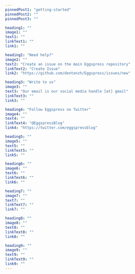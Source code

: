 ```yaml
---
pinnedPost1: "getting-started"
pinnedPost2: ""
pinnedPost3: ""

heading1: ""
image1: ""
text1: ""
linkText1: ""
link1: ""

heading2: "Need help?"
image2: ""
text2: "Create an issue on the main Eggspress repository"
linkText2: "Create Issue"
link2: "https://github.com/dentonzh/Eggspress/issues/new"

heading3: "Write to us"
image3: ""
text3: "Our email is our social media handle [at] gmail"
linkText3: ""
link3: ""

heading4: "Follow Eggspress on Twitter"
image4: ""
text4: ""
linkText4: "@EggspressBlog"
link4: "https://twitter.com/eggspressblog"

heading5: ""
image5: ""
text5: ""
linkText5: ""
link5: ""

heading6: ""
image6: ""
text6: ""
linkText6: ""
link6: ""

heading7: ""
image7: ""
text7: ""
linkText7: ""
link7: ""

heading8: ""
image8: ""
text8: ""
linkText8: ""
link8: ""

heading9: ""
image9: ""
text9: ""
linkText9: ""
link9: ""
---
```


